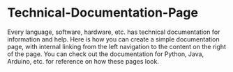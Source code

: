 # Technical-Documentation-Page
Every language, software, hardware, etc. has technical documentation for information and help. Here is how you can create a simple documentation page, with internal linking from the left navigation to the content on the right of the page. You can check out the documentation for Python, Java, Arduino, etc. for reference on how these pages look. 
